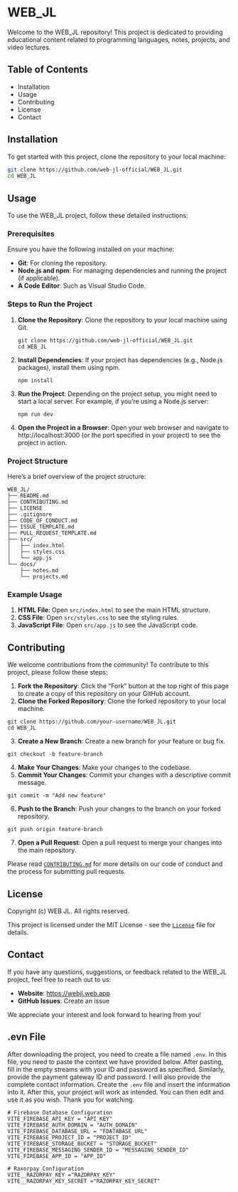 # WEB_JL

Welcome to the WEB_JL repository! This project is dedicated to providing educational content related to programming languages, notes, projects, and video lectures.

## Table of Contents

- Installation
- Usage
- Contributing
- License
- Contact

## Installation

To get started with this project, clone the repository to your local machine:

```bash
git clone https://github.com/web-jl-official/WEB_JL.git
cd WEB_JL
```
## Usage

To use the WEB_JL project, follow these detailed instructions:

### Prerequisites

Ensure you have the following installed on your machine:
- **Git**: For cloning the repository.
- **Node.js and npm**: For managing dependencies and running the project (if applicable).
- **A Code Editor**: Such as Visual Studio Code.

### Steps to Run the Project

1. **Clone the Repository**: Clone the repository to your local machine using Git.
   ```npm
   git clone https://github.com/web-jl-official/WEB_JL.git
   cd WEB_JL
   ```
2. **Install Dependencies**: If your project has dependencies (e.g., Node.js packages), install them using npm.
    ```npm
    npm install
    ```
3. **Run the Project**: Depending on the project setup, you might need to start a local server. For example, if you’re using a Node.js server:
    ```npm
    npm run dev
    ```
4. **Open the Project in a Browser**: Open your web browser and navigate to http://localhost:3000 (or the port specified in your project) to see the project in action.
   
### Project Structure
Here’s a brief overview of the project structure:
```file
WEB_JL/
├── README.md
├── CONTRIBUTING.md
├── LICENSE
├── .gitignore
├── CODE_OF_CONDUCT.md
├── ISSUE_TEMPLATE.md
├── PULL_REQUEST_TEMPLATE.md
├── src/
│   ├── index.html
│   ├── styles.css
│   └── app.js
└── docs/
    ├── notes.md
    └── projects.md
```

### Example Usage
1. **HTML File**: Open `src/index.html` to see the main HTML structure.
2. **CSS File**: Open `src/styles.css` to see the styling rules.
3. **JavaScript File**: Open `src/app.js` to see the JavaScript code.




## Contributing
We welcome contributions from the community! To contribute to this project, please follow these steps:

1. **Fork the Repository**: Click the “Fork” button at the top right of this page to create a copy of this repository on your GitHub account.
2. **Clone the Forked Repository**: Clone the forked repository to your local machine.
```npm
git clone https://github.com/your-username/WEB_JL.git
cd WEB_JL
```

3. **Create a New Branch**: Create a new branch for your feature or bug fix.
```npm
git checkout -b feature-branch
```

4. **Make Your Changes**: Make your changes to the codebase.
5. **Commit Your Changes**: Commit your changes with a descriptive commit message.
```npm
git commit -m "Add new feature"
```

6. **Push to the Branch**: Push your changes to the branch on your forked repository.
```npm
git push origin feature-branch
```
7. **Open a Pull Request**: Open a pull request to merge your changes into the main repository.

Please read <a href="/CONTRIBUTING.md" target="_blank">`CONTRIBUTING.md`</a> for more details on our code of conduct and the process for submitting pull requests.

## License
Copyright (c) WEB JL. All rights reserved.

This project is licensed under the MIT License - see the <a href="/LICENSE.md" target="_blank">`License`</a> file for details.


## Contact

If you have any questions, suggestions, or feedback related to the WEB_JL project, feel free to reach out to us:

- **Website**: https://webjl.web.app
- **GitHub Issues**: Create an issue

We appreciate your interest and look forward to hearing from you!


## .evn File

After downloading the project, you need to create a file named `.env`. In this file, you need to paste the context we have provided below. After pasting, fill in the empty streams with your ID and password as specified. Similarly, provide the payment gateway ID and password. I will also provide the complete contact information. Create the `.env` file and insert the information into it. After this, your project will work as intended. You can then edit and use it as you wish. Thank you for watching.


```env
# Firebase Database Configuration
VITE_FIREBASE_API_KEY = "API_KEY"
VITE_FIREBASE_AUTH_DOMAIN = "AUTH_DOMAIN"
VITE_FIREBASE_DATABASE_URL = "FDATABASE_URL"
VITE_FIREBASE_PROJECT_ID = "PROJECT_ID"
VITE_FIREBASE_STORAGE_BUCKET = "STORAGE_BUCKET"
VITE_FIREBASE_MESSAGING_SENDER_ID = "MESSAGING_SENDER_ID"
VITE_FIREBASE_APP_ID = "APP_ID"

# Raxorpay Configuration
VITE__RAZORPAY_KEY ="RAZORPAY_KEY"
VITE__RAZORPAY_KEY_SECRET ="RAZORPAY_KEY_SECRET"
```



